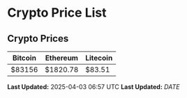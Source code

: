 # Crypto Price List

## Crypto Prices
| Bitcoin | Ethereum | Litecoin |
| ------- | -------- | -------- |
| $83156 | $1820.78 | $83.51 |
**Last Updated:** 2025-04-03 06:57 UTC
**Last Updated:** $DATE$
